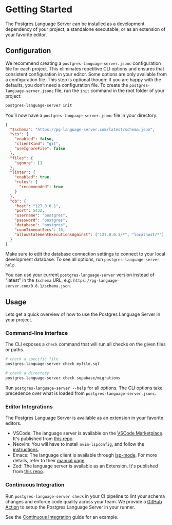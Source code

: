 # Getting Started

The Postgres Language Server can be installed as a development dependency of your project, a standalone executable, or as an extension of your favorite editor.

## Configuration

We recommend creating a `postgres-language-server.jsonc` configuration file for each project. This eliminates repetitive CLI options and ensures that consistent configuration in your editor. Some options are only available from a configuration file. This step is optional though: if you are happy with the defaults, you don’t need a configuration file. To create the `postgres-language-server.jsonc` file, run the `init` command in the root folder of your project:

```sh
postgres-language-server init
```

You’ll now have a `postgres-language-server.jsonc` file in your directory:

[//]: # "BEGIN DEFAULT_CONFIGURATION"

```json
{
  "$schema": "https://pg-language-server.com/latest/schema.json",
  "vcs": {
    "enabled": false,
    "clientKind": "git",
    "useIgnoreFile": false
  },
  "files": {
    "ignore": []
  },
  "linter": {
    "enabled": true,
    "rules": {
      "recommended": true
    }
  },
  "db": {
    "host": "127.0.0.1",
    "port": 5432,
    "username": "postgres",
    "password": "postgres",
    "database": "postgres",
    "connTimeoutSecs": 10,
    "allowStatementExecutionsAgainst": ["127.0.0.1/*", "localhost/*"]
  }
}
```

[//]: # "END DEFAULT_CONFIGURATION"

Make sure to edit the database connection settings to connect to your local development database. To see all options, run `postgres-language-server --help`.

You can use your current `postgres-language-server` version instead of "latest" in the `$schema` URL, e.g. `https://pg-language-server.com/0.8.1/schema.json`.

## Usage

Lets get a quick overview of how to use the Postgres Language Server in your project.

### Command-line interface

The CLI exposes a `check` command that will run all checks on the given files or paths.

```sh
# check a specific file
postgres-language-server check myfile.sql

# check a directory
postgres-language-server check supabase/migrations
```

Run `postgres-language-server --help` for all options. The CLI options take precedence over what is loaded from `postgres-language-server.jsonc`.

### Editor Integrations

The Postgres Language Server is available as an extension in your favorite editors.

- VSCode: The language server is available on the [VSCode Marketplace](https://marketplace.visualstudio.com/items?itemName=Supabase.postgrestools). It's published from [this repo](https://github.com/supabase-community/postgres-language-server-vscode).
- Neovim: You will have to install `nvim-lspconfig`, and follow the [instructions](https://github.com/neovim/nvim-lspconfig/blob/master/doc/configs.md#postgres_lsp).
- Emacs: The language client is available through [lsp-mode](https://github.com/emacs-lsp/lsp-mode). For more details, refer to their [manual page](https://emacs-lsp.github.io/lsp-mode/page/lsp-postgres/).
- Zed: The language server is available as an Extension. It's published from [this repo](https://github.com/LoamStudios/zed-postgres-language-server).

### Continuous Integration

Run `postgres-language-server check` in your CI pipeline to lint your schema changes and enforce code quality across your team. We provide a [GitHub Action](https://github.com/supabase-community/postgres-language-server-cli-action) to setup the Postgres Language Server in your runner.

See the [Continuous Integration](/guides/continuous_integration) guide for an example.


